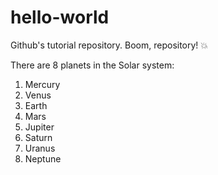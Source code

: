 # hello-world
Github's tutorial repository. Boom, repository! :boom:

There are 8 planets in the Solar system:
1. Mercury
2. Venus
3. Earth
4. Mars
5. Jupiter
6. Saturn
7. Uranus
8. Neptune
